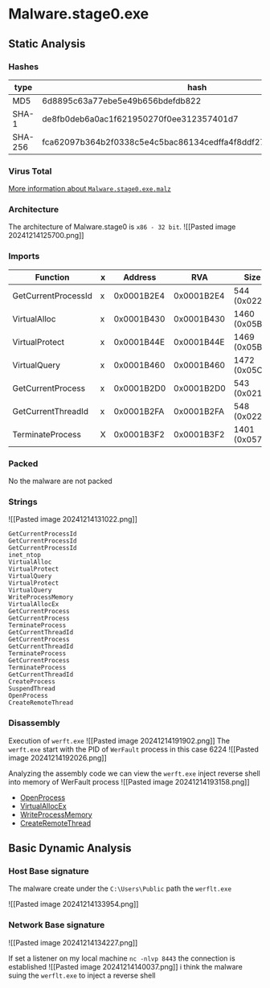 
# Malware.stage0.exe
## Static Analysis

### Hashes

| type    | hash                                                             |
| ------- | ---------------------------------------------------------------- |
| MD5     | 6d8895c63a77ebe5e49b656bdefdb822                                 |
| SHA-1   | de8fb0deb6a0ac1f621950270f0ee312357401d7                         |
| SHA-256 | fca62097b364b2f0338c5e4c5bac86134cedffa4f8ddf27ee9901734128952e3 |

### Virus Total

[More information about `Malware.stage0.exe.malz`](https://www.virustotal.com/gui/file/fca62097b364b2f0338c5e4c5bac86134cedffa4f8ddf27ee9901734128952e3)

### Architecture
The architecture of Malware.stage0 is `x86 - 32 bit`.
![[Pasted image 20241214125700.png]]

### Imports

| Function            | x   | Address    | RVA        | Size          | Category       | Technique | Trigger           | Description | Module |              |
| ------------------- | --- | ---------- | ---------- | ------------- | -------------- | --------- | ----------------- | ----------- | ------ | ------------ |
| GetCurrentProcessId | x   | 0x0001B2E4 | 0x0001B2E4 | 544 (0x0220)  | reconnaissance | T1057     | Process Discovery | implicit    | -      | KERNEL32.dll |
| VirtualAlloc        | x   | 0x0001B430 | 0x0001B430 | 1460 (0x05B4) | memory         | T1055     | Process Injection | implicit    | -      | KERNEL32.dll |
| VirtualProtect      | x   | 0x0001B44E | 0x0001B44E | 1469 (0x05BD) | memory         | T1055     | Process Injection | implicit    | -      | KERNEL32.dll |
| VirtualQuery        | x   | 0x0001B460 | 0x0001B460 | 1472 (0x05C0) | memory         | T1055     | Process Injection | implicit    | -      | KERNEL32.dll |
| GetCurrentProcess   | x   | 0x0001B2D0 | 0x0001B2D0 | 543 (0x021F)  | execution      | T1057     | Process Discovery | implicit    | -      | KERNEL32.dll |
| GetCurrentThreadId  | x   | 0x0001B2FA | 0x0001B2FA | 548 (0x0224)  | execution      | T1057     | Process Discovery | implicit    | -      | KERNEL32.dll |
| TerminateProcess    | X   | 0x0001B3F2 | 0x0001B3F2 | 1401 (0x0579) | execution      | -         | -                 | implicit    | -      | KERNEL32.dll |

### Packed
No the malware are not packed
### Strings

![[Pasted image 20241214131022.png]]

```
GetCurrentProcessId
GetCurrentProcessId
GetCurrentProcessId
inet_ntop
VirtualAlloc
VirtualProtect
VirtualQuery
VirtualProtect
VirtualQuery
WriteProcessMemory
VirtualAllocEx
GetCurrentProcess
GetCurrentProcess
TerminateProcess
GetCurrentThreadId
GetCurrentProcess
GetCurrentThreadId
TerminateProcess
GetCurrentProcess
TerminateProcess
GetCurrentThreadId
CreateProcess
SuspendThread
OpenProcess
CreateRemoteThread
```



### Disassembly 
Execution of `werft.exe`
![[Pasted image 20241214191902.png]]
The `werft.exe` start with the PID of `WerFault` process in this case 6224
![[Pasted image 20241214192026.png]]

Analyzing the assembly code we can view the `werft.exe` inject reverse shell into memory of WerFault process 
![[Pasted image 20241214193158.png]]

- [OpenProcess](https://learn.microsoft.com/en-us/windows/win32/api/processthreadsapi/nf-processthreadsapi-openprocess)
- [VirtualAllocEx](https://learn.microsoft.com/it-it/windows/win32/api/memoryapi/nf-memoryapi-virtualallocex)
- [WriteProcessMemory](https://learn.microsoft.com/en-us/windows/win32/api/memoryapi/nf-memoryapi-writeprocessmemory)
- [CreateRemoteThread](https://learn.microsoft.com/en-us/windows/win32/api/processthreadsapi/nf-processthreadsapi-createremotethread)

## Basic Dynamic Analysis

### Host Base signature
The malware create under the `C:\Users\Public` path the `werflt.exe`

![[Pasted image 20241214133954.png]]

### Network Base signature

![[Pasted image 20241214134227.png]]

If set a listener on my local machine
`nc -nlvp 8443` the connection is established
![[Pasted image 20241214140037.png]]
 i think the malware suing the `werflt.exe` to inject a reverse shell 
